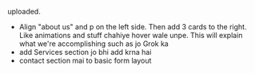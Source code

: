 uploaded. 

- Align "about us" and p on the left side. Then add 3 cards to the right. Like animations and stuff chahiye hover wale unpe. This will explain what we're accomplishing such as jo Grok ka
- add Services section jo bhi add krna hai
- contact section mai to basic form layout
